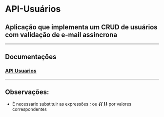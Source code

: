 # API-Usuários


## Aplicação que implementa um CRUD de usuários com validação de e-mail assincrona

---

## Documentações

### [API Usuarios](https://github.com/leooresende01/api-usuarios/blob/main/api-usuarios-doc.md)
---
## Observações:
- É necessario substituir as expressões ***:*** ou ***{{  }}*** por valores correspondentes
